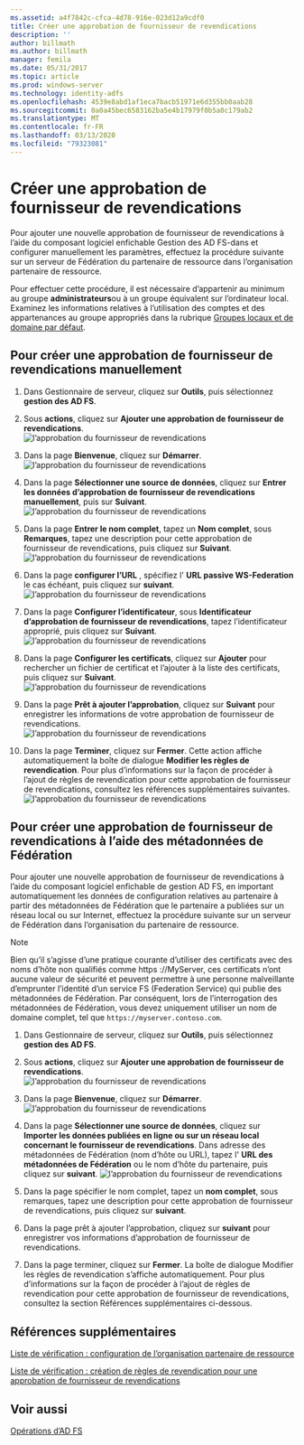 ```yaml
---
ms.assetid: a4f7842c-cfca-4d78-916e-023d12a9cdf0
title: Créer une approbation de fournisseur de revendications
description: ''
author: billmath
ms.author: billmath
manager: femila
ms.date: 05/31/2017
ms.topic: article
ms.prod: windows-server
ms.technology: identity-adfs
ms.openlocfilehash: 4539e8abd1af1eca7bacb51971e6d355bb0aab28
ms.sourcegitcommit: 0a0a45bec6583162ba5e4b17979f0b5a0c179ab2
ms.translationtype: MT
ms.contentlocale: fr-FR
ms.lasthandoff: 03/13/2020
ms.locfileid: "79323081"
---
```

# <a name="create-a-claims-provider-trust"></a>Créer une approbation de fournisseur de revendications

Pour ajouter une nouvelle approbation de fournisseur de revendications à l’aide du composant logiciel enfichable Gestion des AD FS\-dans et configurer manuellement les paramètres, effectuez la procédure suivante sur un serveur de Fédération du partenaire de ressource dans l’organisation partenaire de ressource.  
  
Pour effectuer cette procédure, il est nécessaire d’appartenir au minimum au groupe **administrateurs**ou à un groupe équivalent sur l’ordinateur local.  Examinez les informations relatives à l’utilisation des comptes et des appartenances au groupe appropriés dans la rubrique [Groupes locaux et de domaine par défaut](https://go.microsoft.com/fwlink/?LinkId=83477).   
  
## <a name="to-create-a-claims-provider-trust-manually"></a>Pour créer une approbation de fournisseur de revendications manuellement  
  
1.  Dans Gestionnaire de serveur, cliquez sur **Outils**, puis sélectionnez **gestion des AD FS**.  
  
2.  Sous **actions**, cliquez sur **Ajouter une approbation de fournisseur de revendications**.  
![l’approbation du fournisseur de revendications](media/Create-a-Claims-Provider-Trust/addclaim1.PNG)   
  
3.  Dans la page **Bienvenue**, cliquez sur **Démarrer**. 
![l’approbation du fournisseur de revendications](media/Create-a-Claims-Provider-Trust/addclaim2.PNG)    
  
4.  Dans la page **Sélectionner une source de données**, cliquez sur **Entrer les données d’approbation de fournisseur de revendications manuellement**, puis sur **Suivant**.  
![l’approbation du fournisseur de revendications](media/Create-a-Claims-Provider-Trust/addclaim3.PNG)     

5.  Dans la page **Entrer le nom complet**, tapez un **Nom complet**, sous **Remarques**, tapez une description pour cette approbation de fournisseur de revendications, puis cliquez sur **Suivant**.  
![l’approbation du fournisseur de revendications](media/Create-a-Claims-Provider-Trust/addclaim4.PNG)     

6.  Dans la page **configurer l’URL** , spécifiez l' **URL passive WS-Federation** le cas échéant, puis cliquez sur **suivant**.
![l’approbation du fournisseur de revendications](media/Create-a-Claims-Provider-Trust/addclaim5.PNG)     

8. Dans la page **Configurer l’identificateur**, sous **Identificateur d’approbation de fournisseur de revendications**, tapez l’identificateur approprié, puis cliquez sur **Suivant**.  
![l’approbation du fournisseur de revendications](media/Create-a-Claims-Provider-Trust/addclaim6.PNG)    

9. Dans la page **Configurer les certificats**, cliquez sur **Ajouter** pour rechercher un fichier de certificat et l’ajouter à la liste des certificats, puis cliquez sur **Suivant**.  
![l’approbation du fournisseur de revendications](media/Create-a-Claims-Provider-Trust/addclaim7.PNG)    

10. Dans la page **Prêt à ajouter l’approbation**, cliquez sur **Suivant** pour enregistrer les informations de votre approbation de fournisseur de revendications.  
![l’approbation du fournisseur de revendications](media/Create-a-Claims-Provider-Trust/addclaim8.PNG)    

11. Dans la page **Terminer**, cliquez sur **Fermer**. Cette action affiche automatiquement la boîte de dialogue **Modifier les règles de revendication**. Pour plus d’informations sur la façon de procéder à l’ajout de règles de revendication pour cette approbation de fournisseur de revendications, consultez les références supplémentaires suivantes.  
![l’approbation du fournisseur de revendications](media/Create-a-Claims-Provider-Trust/addclaim9.PNG)

## <a name="to-create-a-claims-provider-trust-using-federation-metadata"></a>Pour créer une approbation de fournisseur de revendications à l’aide des métadonnées de Fédération
Pour ajouter une nouvelle approbation de fournisseur de revendications à l’aide du composant logiciel enfichable de gestion AD FS, en important automatiquement les données de configuration relatives au partenaire à partir des métadonnées de Fédération que le partenaire a publiées sur un réseau local ou sur Internet, effectuez la procédure suivante sur un serveur de Fédération dans l’organisation du partenaire de ressource.

>[!NOTE]
>Bien qu’il s’agisse d’une pratique courante d’utiliser des certificats avec des noms d’hôte non qualifiés comme https :\//MyServer, ces certificats n’ont aucune valeur de sécurité et peuvent permettre à une personne malveillante d’emprunter l’identité d’un service FS (Federation Service) qui publie des métadonnées de Fédération. Par conséquent, lors de l’interrogation des métadonnées de Fédération, vous devez uniquement utiliser un nom de domaine complet, tel que `https://myserver.contoso.com`.

1.  Dans Gestionnaire de serveur, cliquez sur **Outils**, puis sélectionnez **gestion des AD FS**.  
  
2.  Sous **actions**, cliquez sur **Ajouter une approbation de fournisseur de revendications**.  
![l’approbation du fournisseur de revendications](media/Create-a-Claims-Provider-Trust/addclaim1.PNG)   
  
3.  Dans la page **Bienvenue**, cliquez sur **Démarrer**. 
![l’approbation du fournisseur de revendications](media/Create-a-Claims-Provider-Trust/addclaim2.PNG)    
  
4.  Dans la page **Sélectionner une source de données**, cliquez sur **Importer les données publiées en ligne ou sur un réseau local concernant le fournisseur de revendications**. Dans adresse des métadonnées de Fédération (nom d’hôte ou URL), tapez l' **URL des métadonnées de Fédération** ou le nom d’hôte du partenaire, puis cliquez sur **suivant**.
![l’approbation du fournisseur de revendications](media/Create-a-Claims-Provider-Trust/addclaim10.PNG)    

5.  Dans la page spécifier le nom complet, tapez un **nom complet**, sous remarques, tapez une description pour cette approbation de fournisseur de revendications, puis cliquez sur **suivant**.

6.  Dans la page prêt à ajouter l’approbation, cliquez sur **suivant** pour enregistrer vos informations d’approbation de fournisseur de revendications.

7.  Dans la page terminer, cliquez sur **Fermer**. La boîte de dialogue Modifier les règles de revendication s’affiche automatiquement. Pour plus d’informations sur la façon de procéder à l’ajout de règles de revendication pour cette approbation de fournisseur de revendications, consultez la section Références supplémentaires ci-dessous.



    
## <a name="additional-references"></a>Références supplémentaires  
[Liste de vérification : configuration de l’organisation partenaire de ressource](../../ad-fs/deployment/Checklist--Configuring-the-Resource-Partner-Organization.md)  
  
[Liste de vérification : création de règles de revendication pour une approbation de fournisseur de revendications](../../ad-fs/deployment/Checklist--Creating-Claim-Rules-for-a-Claims-Provider-Trust.md)  
  
## <a name="see-also"></a>Voir aussi  
[Opérations d’AD FS](../../ad-fs/AD-FS-2016-Operations.md) 
  
